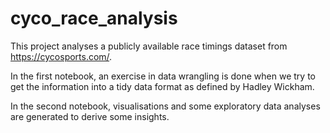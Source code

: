 # cyco_race_analysis

This project analyses a publicly available race timings dataset from https://cycosports.com/. 

In the first notebook, an exercise in data wrangling is done when we try to get the information into a tidy data format as defined by Hadley Wickham. 

In the second notebook, visualisations and some exploratory data analyses are generated to derive some insights.  
